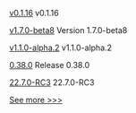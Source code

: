 
[v0.1.16](https://github.com/hyperledger/firefly-common/releases/tag/v0.1.16) v0.1.16

[v1.7.0-beta8](https://github.com/hyperledger-labs/hlf-operator/releases/tag/v1.7.0-beta8) Version 1.7.0-beta8

[v1.1.0-alpha.2](https://github.com/hyperledger/firefly-ui/releases/tag/v1.1.0-alpha.2) v1.1.0-alpha.2

[0.38.0](https://github.com/hyperledger/aries-vcx/releases/tag/0.38.0) Release 0.38.0

[22.7.0-RC3](https://github.com/hyperledger/besu/releases/tag/22.7.0-RC3) 22.7.0-RC3


[See more >>>](https://start-here.hyperledger.org/releases)
